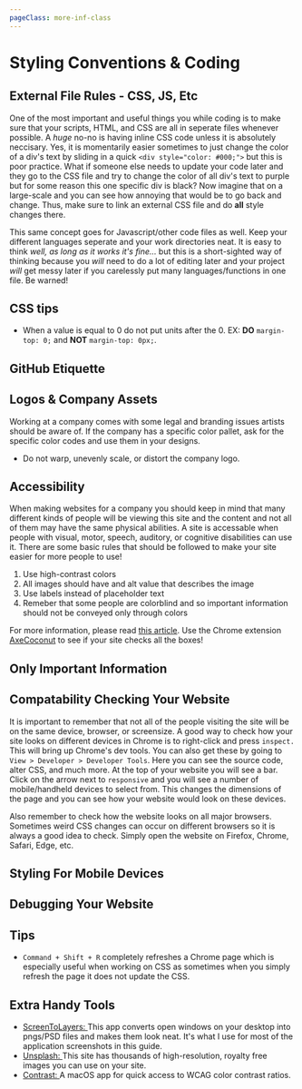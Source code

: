 ```yaml
---
pageClass: more-inf-class
---
```


# Styling Conventions & Coding

## External File Rules - CSS, JS, Etc
One of the most important and useful things you while coding is to make sure that your scripts, HTML, and CSS are all in seperate files whenever possible. A *huge* no-no is having inline CSS code unless it is absolutely neccisary. Yes, it is momentarily easier sometimes to just change the color of a div's text by sliding in a quick `<div style="color: #000;">` but this is poor practice. What if someone else needs to update your code later and they go to the CSS file and try to change the color of all div's text to purple but for some reason this one specific div is black? Now imagine that on a large-scale and you can see how annoying that would be to go back and change. Thus, make sure to link an external CSS file and do **all** style changes there.

This same concept goes for Javascript/other code files as well. Keep your different languages seperate and your work directories neat. It is easy to think *well, as long as it works it's fine...* but this is a short-sighted way of thinking because you *will* need to do a lot of editing later and your project *will* get messy later if you carelessly put many languages/functions in one file. Be warned!

## CSS tips
* When a value is equal to 0 do not put units after the 0. EX: **DO** `margin-top: 0;` and **NOT** `margin-top: 0px;`.

## GitHub Etiquette

## Logos & Company Assets
Working at a company comes with some legal and branding issues artists should be aware of. If the company has a specific color pallet, ask for the specific color codes and use them in your designs.
* Do not warp, unevenly scale, or distort the company logo.

## Accessibility
When making websites for a company you should keep in mind that many different kinds of people will be viewing this site and the content and not all of them may have the same physical abilities. A site is accessable when people with visual, motor, speech, auditory, or cognitive disabilities can use it. There are some basic rules that should be followed to make your site easier for more people to use!

1. Use high-contrast colors
2. All images should have and alt value that describes the image
3. Use labels instead of placeholder text
4. Remeber that some people are colorblind and so important information should not be conveyed only through colors

For more information, please read [this article](https://uxdesign.cc/designing-for-accessibility-is-not-that-hard-c04cc4779d94). Use the Chrome extension [AxeCoconut](https://chrome.google.com/webstore/detail/axe-coconut/iobddmbdndbbbfjopjdgadphaoihpojp?hl=en) to see if your site checks all the boxes!




## Only Important Information

## Compatability Checking Your Website
It is important to remember that not all of the people visiting the site will be on the same device, browser, or screensize. A good way to check how your site looks on different devices in Chrome is to right-click and press `inspect.` This will bring up Chrome's dev tools. You can also get these by going to `View > Developer > Developer Tools`. Here you can see the source code, alter CSS, and much more. At the top of your website you will see a bar. Click on the arrow next to `responsive` and you will see a number of mobile/handheld devices to select from. This changes the dimensions of the page and you can see how your website would look on these devices.

Also remember to check how the website looks on all major browsers. Sometimes weird CSS changes can occur on different browsers so it is always a good idea to check. Simply open the website on Firefox, Chrome, Safari, Edge, etc.

## Styling For Mobile Devices

## Debugging Your Website

## Tips
* `Command + Shift + R` completely refreshes a Chrome page which is especially useful when working on CSS as sometimes when you simply refresh the page it does not update the CSS.

## Extra Handy Tools
* [ScreenToLayers: ](https://apps.apple.com/us/app/screentolayers) This app converts open windows on your desktop into pngs/PSD files and makes them look neat. It's what I use for most of the application screenshots in this guide.
* [Unsplash: ](https://unsplash.com/) This site has thousands of high-resolution, royalty free images you can use on your site.
* [Contrast: ](https://usecontrast.com/) A macOS app for quick access to WCAG color contrast ratios.
